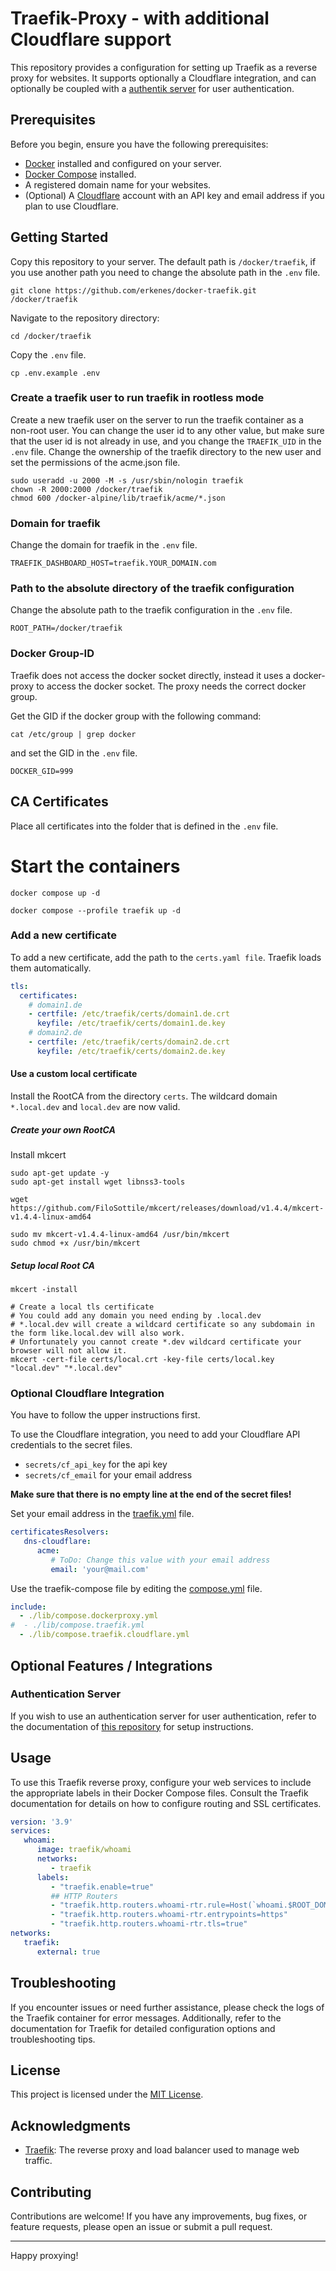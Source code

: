 # Traefik-Proxy - with additional Cloudflare support

This repository provides a configuration for setting up Traefik as a reverse proxy for websites.
It supports optionally a Cloudflare integration, and can optionally be coupled with a [authentik server](https://github.com/erkenes/docker-authentik) for user authentication.


## Prerequisites

Before you begin, ensure you have the following prerequisites:

- [Docker](https://www.docker.com/) installed and configured on your server.
- [Docker Compose](https://docs.docker.com/compose/install/) installed.
- A registered domain name for your websites.
- (Optional) A [Cloudflare](https://www.cloudflare.com/) account with an API key and email address if you plan to use Cloudflare.


## Getting Started

Copy this repository to your server. The default path is `/docker/traefik`, if you use another path you need to change the absolute path in the `.env` file.
```shell
git clone https://github.com/erkenes/docker-traefik.git /docker/traefik
```

Navigate to the repository directory:
```shell
cd /docker/traefik
```

Copy the `.env` file.
```shell
cp .env.example .env
```


### Create a traefik user to run traefik in rootless mode

Create a new traefik user on the server to run the traefik container as a non-root user.
You can change the user id to any other value, but make sure that the user id is not already in use, and you change the `TRAEFIK_UID` in the `.env` file.
Change the ownership of the traefik directory to the new user and set the permissions of the acme.json file.

```shell
sudo useradd -u 2000 -M -s /usr/sbin/nologin traefik
chown -R 2000:2000 /docker/traefik
chmod 600 /docker-alpine/lib/traefik/acme/*.json
```


### Domain for traefik

Change the domain for traefik in the `.env` file.
```text
TRAEFIK_DASHBOARD_HOST=traefik.YOUR_DOMAIN.com
```


### Path to the absolute directory of the traefik configuration

Change the absolute path to the traefik configuration in the `.env` file.
```text
ROOT_PATH=/docker/traefik
```


### Docker Group-ID

Traefik does not access the docker socket directly, instead it uses a docker-proxy to access the docker socket.
The proxy needs the correct docker group.

Get the GID if the docker group with the following command:
```shell
cat /etc/group | grep docker
```

and set the GID in the `.env` file.
```text
DOCKER_GID=999
```


## CA Certificates

Place all certificates into the folder that is defined in the `.env` file.


# Start the containers

```shell
docker compose up -d

docker compose --profile traefik up -d
```


### Add a new certificate

To add a new certificate, add the path to the `certs.yaml file`. Traefik loads them automatically.

```yaml
tls:
  certificates:
    # domain1.de
    - certfile: /etc/traefik/certs/domain1.de.crt
      keyfile: /etc/traefik/certs/domain1.de.key
    # domain2.de
    - certfile: /etc/traefik/certs/domain2.de.crt
      keyfile: /etc/traefik/certs/domain2.de.key
```


#### Use a custom local certificate

Install the RootCA from the directory `certs`. The wildcard domain `*.local.dev` and `local.dev` are now valid.


##### Create your own RootCA

Install mkcert

```shell
sudo apt-get update -y
sudo apt-get install wget libnss3-tools

wget https://github.com/FiloSottile/mkcert/releases/download/v1.4.4/mkcert-v1.4.4-linux-amd64

sudo mv mkcert-v1.4.4-linux-amd64 /usr/bin/mkcert
sudo chmod +x /usr/bin/mkcert
```


##### Setup local Root CA

```shell
mkcert -install

# Create a local tls certificate
# You could add any domain you need ending by .local.dev
# *.local.dev will create a wildcard certificate so any subdomain in the form like.local.dev will also work.
# Unfortunately you cannot create *.dev wildcard certificate your browser will not allow it.
mkcert -cert-file certs/local.crt -key-file certs/local.key "local.dev" "*.local.dev"
```


### Optional Cloudflare Integration

You have to follow the upper instructions first.

To use the Cloudflare integration, you need to add your Cloudflare API credentials to the secret files.

- `secrets/cf_api_key` for the api key
- `secrets/cf_email` for your email address

**Make sure that there is no empty line at the end of the secret files!**

Set your email address in the [traefik.yml](AppData/traefik-proxy/traefik.yml) file.
```yaml
certificatesResolvers:
   dns-cloudflare:
      acme:
         # ToDo: Change this value with your email address
         email: 'your@mail.com'
```

Use the traefik-compose file by editing the [compose.yml](compose.yml) file.

```yaml
include:
  - ./lib/compose.dockerproxy.yml
#  - ./lib/compose.traefik.yml
  - ./lib/compose.traefik.cloudflare.yml
```

## Optional Features / Integrations


### Authentication Server

If you wish to use an authentication server for user authentication, refer to the documentation of [this repository](https://github.com/erkenes/docker-authentik) for setup instructions.


## Usage

To use this Traefik reverse proxy, configure your web services to include the appropriate labels in their Docker Compose files.
Consult the Traefik documentation for details on how to configure routing and SSL certificates.

```yaml
version: '3.9'
services:
   whoami:
      image: traefik/whoami
      networks:
         - traefik
      labels:
         - "traefik.enable=true"
         ## HTTP Routers
         - "traefik.http.routers.whoami-rtr.rule=Host(`whoami.$ROOT_DOMAIN_NAME`)"
         - "traefik.http.routers.whoami-rtr.entrypoints=https"
         - "traefik.http.routers.whoami-rtr.tls=true"
networks:
   traefik:
      external: true
```


## Troubleshooting

If you encounter issues or need further assistance, please check the logs of the Traefik container for error messages.
Additionally, refer to the documentation for Traefik for detailed configuration options and troubleshooting tips.


## License

This project is licensed under the [MIT License](LICENSE).


## Acknowledgments

- [Traefik](https://traefik.io/): The reverse proxy and load balancer used to manage web traffic.


## Contributing

Contributions are welcome! If you have any improvements, bug fixes, or feature requests, please open an issue or submit a pull request.

---

Happy proxying!
